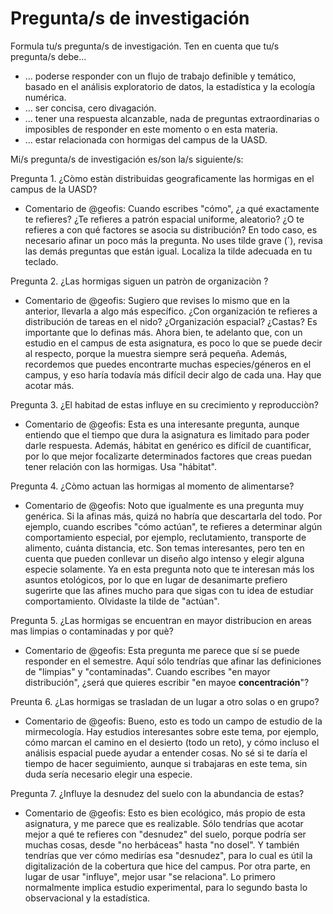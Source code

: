 # Pregunta/s de investigación

Formula tu/s pregunta/s de investigación. Ten en cuenta que tu/s pregunta/s debe...

* ... poderse responder con un flujo de trabajo definible y temático, basado en el análisis exploratorio de datos, la estadística y la ecología numérica.
* ... ser concisa, cero divagación.
* ... tener una respuesta alcanzable, nada de preguntas extraordinarias o imposibles de responder en este momento o en esta materia.
* ... estar relacionada con hormigas del campus de la UASD.

Mi/s pregunta/s de investigación es/son la/s siguiente/s:


Pregunta 1. ¿Còmo estàn distribuidas geograficamente las hormigas en el campus de la UASD?

* Comentario de @geofis: Cuando escribes "cómo", ¿a qué exactamente te refieres? ¿Te refieres a patrón espacial uniforme, aleatorio? ¿O te refieres a con qué factores se asocia su distribución? En todo caso, es necesario afinar un poco más la pregunta. No uses tilde grave (\`), revisa las demás preguntas que están igual. Localiza la tilde adecuada en tu teclado.

Pregunta 2. ¿Las hormigas siguen un patròn de organizaciòn ?

* Comentario de @geofis: Sugiero que revises lo mismo que en la anterior, llevarla a algo más específico. ¿Con organización te refieres a distribución de tareas en el nido? ¿Organización espacial? ¿Castas? Es importante que lo definas más. Ahora bien, te adelanto que, con un estudio en el campus de esta asignatura, es poco lo que se puede decir al respecto, porque la muestra siempre será pequeña. Además, recordemos que puedes encontrarte muchas especies/géneros en el campus, y eso haría todavía más difícil decir algo de cada una. Hay que acotar más.

Pregunta 3. ¿El habitad de estas influye en su crecimiento y reproducciòn?

* Comentario de @geofis: Esta es una interesante pregunta, aunque entiendo que el tiempo que dura la asignatura es limitado para poder darle respuesta. Además, hábitat en genérico es difícil de cuantificar, por lo que mejor focalizarte determinados factores que creas puedan tener relación con las hormigas. Usa "hábitat".

Pregunta 4. ¿Còmo actuan las hormigas al momento de alimentarse?

* Comentario de @geofis: Noto que igualmente es una pregunta muy genérica. Si la afinas más, quizá no habría que descartarla del todo. Por ejemplo, cuando escribes "cómo actúan", te refieres a determinar algún comportamiento especial, por ejemplo, reclutamiento, transporte de alimento, cuánta distancia, etc. Son temas interesantes, pero ten en cuenta que pueden conllevar un diseño algo intenso y elegir alguna especie solamente. Ya en esta pregunta noto que te interesan más los asuntos etológicos, por lo que en lugar de desanimarte prefiero sugerirte que las afines mucho para que sigas con tu idea de estudiar comportamiento. Olvidaste la tilde de "actúan".

Pregunta 5. ¿Las hormigas se encuentran en mayor distribucion en areas mas limpias o contaminadas y  por què?

* Comentario de @geofis: Esta pregunta me parece que sí se puede responder en el semestre. Aquí sólo tendrías que afinar las definiciones de "limpias" y "contaminadas". Cuando escribes "en mayor distribución", ¿será que quieres escribir "en mayoe **concentración**"?

Preunta  6. ¿Las hormigas se trasladan de un lugar a otro solas o en grupo?

* Comentario de @geofis: Bueno, esto es todo un campo de estudio de la mirmecología. Hay estudios interesantes sobre este tema, por ejemplo, cómo marcan el camino en el desierto (todo un reto), y cómo incluso el análisis espacial puede ayudar a entender cosas. No sé si te daría el tiempo de hacer seguimiento, aunque si trabajaras en este tema, sin duda sería necesario elegir una especie.

Pregunta 7. ¿Influye la desnudez del suelo con la abundancia de estas?

* Comentario de @geofis: Esto es bien ecológico, más propio de esta asignatura, y me parece que es realizable. Sólo tendrías que acotar mejor a qué te refieres con "desnudez" del suelo, porque podría ser muchas cosas, desde "no herbáceas" hasta "no dosel". Y también tendrías que ver cómo medirías esa "desnudez", para lo cual es útil la digitalización de la cobertura que hice del campus. Por otra parte, en lugar de usar "influye", mejor usar "se relaciona". Lo primero normalmente implica estudio experimental, para lo segundo basta lo observacional y la estadística.